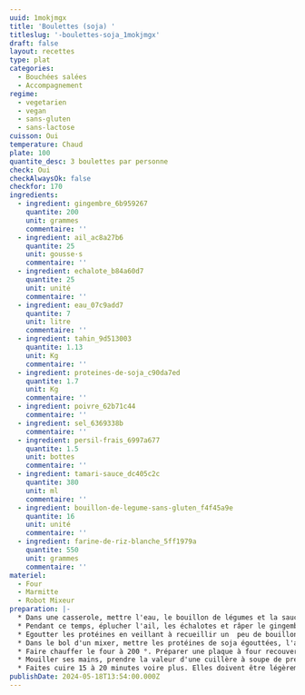 ```yaml
---
uuid: 1mokjmgx
title: 'Boulettes (soja) '
titleslug: '-boulettes-soja_1mokjmgx'
draft: false
layout: recettes
type: plat
categories:
  - Bouchées salées
  - Accompagnement
regime:
  - vegetarien
  - vegan
  - sans-gluten
  - sans-lactose
cuisson: Oui
temperature: Chaud
plate: 100
quantite_desc: 3 boulettes par personne
check: Oui
checkAlwaysOk: false
checkfor: 170
ingredients:
  - ingredient: gingembre_6b959267
    quantite: 200
    unit: grammes
    commentaire: ''
  - ingredient: ail_ac8a27b6
    quantite: 25
    unit: gousse·s
    commentaire: ''
  - ingredient: echalote_b84a60d7
    quantite: 25
    unit: unité
    commentaire: ''
  - ingredient: eau_07c9add7
    quantite: 7
    unit: litre
    commentaire: ''
  - ingredient: tahin_9d513003
    quantite: 1.13
    unit: Kg
    commentaire: ''
  - ingredient: proteines-de-soja_c90da7ed
    quantite: 1.7
    unit: Kg
    commentaire: ''
  - ingredient: poivre_62b71c44
    commentaire: ''
  - ingredient: sel_6369338b
    commentaire: ''
  - ingredient: persil-frais_6997a677
    quantite: 1.5
    unit: bottes
    commentaire: ''
  - ingredient: tamari-sauce_dc405c2c
    quantite: 380
    unit: ml
    commentaire: ''
  - ingredient: bouillon-de-legume-sans-gluten_f4f45a9e
    quantite: 16
    unit: unité
    commentaire: ''
  - ingredient: farine-de-riz-blanche_5ff1979a
    quantite: 550
    unit: grammes
    commentaire: ''
materiel:
  - Four
  - Marmitte
  - Robot Mixeur
preparation: |-
  * Dans une casserole, mettre l'eau, le bouillon de légumes et la sauce tamari. Porter à ébullition, couvrir et laisser gonfler 30 minutes.
  * Pendant ce temps, éplucher l'ail, les échalotes et râper le gingembre.
  * Egoutter les protéines en veillant à recueillir un  peu de bouillon pour rallonger la pâte si elle est trop sèche.
  * Dans le bol d'un mixer, mettre les protéines de soja égouttées, l'ail et l'échalote coupés en morceaux, le persil, la sauce soja, la farine et le tahin, sel et poivre. Mixer jusqu'à obtenir une préparation assez fine.
  * Faire chauffer le four à 200 °. Préparer une plaque à four recouverte de papier cuisson ou graisser légèrement un plat.
  * Mouiller ses mains, prendre la valeur d'une cuillère à soupe de préparation, former une boule de la grosseur d'une noix en pressant un peu. Posez sur la plaque de cuisson.
  * Faites cuire 15 à 20 minutes voire plus. Elles doivent être légèrement dorées.
publishDate: 2024-05-18T13:54:00.000Z
---
```

